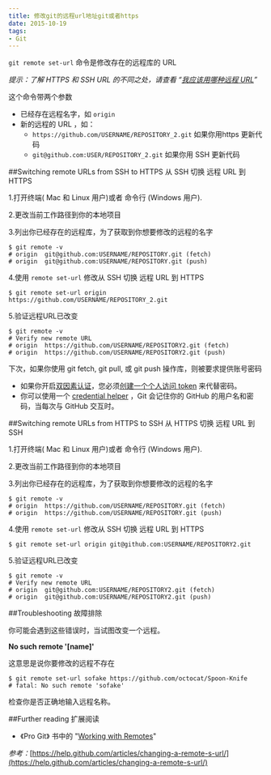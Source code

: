 ```yaml
---
title: 修改git的远程url地址git或者https
date: 2015-10-19
tags:
- Git
---
```

`git remote set-url` 命令是修改存在的远程库的 URL

*提示：了解  HTTPS 和 SSH URL 的不同之处，请查看 “[我应该用哪种远程 URL](https://github.com/waylau/github-help/blob/master/Which%20remote%20URL%20should%20I%20use%20%E6%88%91%E5%BA%94%E8%AF%A5%E7%94%A8%E5%93%AA%E7%A7%8D%E8%BF%9C%E7%A8%8B%20URL%20.md)”*

这个命令带两个参数

* 已经存在远程名字，如 `origin`
* 新的远程的 URL ，如：
	* `https://github.com/USERNAME/REPOSITORY_2.git` 如果你用https 更新代码
	* `git@github.com:USER/REPOSITORY_2.git` 如果你用 SSH 更新代码

##Switching remote URLs from SSH to HTTPS 从 SSH 切换 远程 URL 到 HTTPS

1.打开终端( Mac 和 Linux 用户)或者 命令行 (Windows 用户).

2.更改当前工作路径到你的本地项目

3.列出你已经存在的远程库，为了获取到你想要修改的远程的名字

	$ git remote -v
	# origin  git@github.com:USERNAME/REPOSITORY.git (fetch)
	# origin  git@github.com:USERNAME/REPOSITORY.git (push)

<!-- more -->

4.使用 `remote set-url` 修改从 SSH 切换 远程 URL 到 HTTPS

	$ git remote set-url origin https://github.com/USERNAME/REPOSITORY_2.git

5.验证远程URL已改变


	$ git remote -v
	# Verify new remote URL
	# origin  https://github.com/USERNAME/REPOSITORY2.git (fetch)
	# origin  https://github.com/USERNAME/REPOSITORY2.git (push)


下次，如果你使用 git fetch, git pull, 或 git push 操作库，则被要求提供账号密码

* 如果你开启[双因素认证](https://help.github.com/articles/about-two-factor-authentication)，您必须[创建一个个人访问 token](https://help.github.com/articles/creating-an-access-token-for-command-line-use) 来代替密码。
* 你可以使用一个 [credential helper](https://github.com/waylau/github-help/blob/master/Caching%20your%20GitHub%20password%20in%20Git%20%E4%BF%9D%E5%AD%98%E4%BD%A0%E7%9A%84%20Github%20%E5%AF%86%E7%A0%81.md) ，Git 会记住你的 GitHub 的用户名和密码，当每次与 GitHub 交互时。

##Switching remote URLs from HTTPS to SSH 从 HTTPS 切换 远程 URL 到 SSH

1.打开终端( Mac 和 Linux 用户)或者 命令行 (Windows 用户).

2.更改当前工作路径到你的本地项目

3.列出你已经存在的远程库，为了获取到你想要修改的远程的名字

	$ git remote -v
	# origin  https://github.com/USERNAME/REPOSITORY.git (fetch)
	# origin  https://github.com/USERNAME/REPOSITORY.git (push)


4.使用 `remote set-url` 修改从 SSH 切换 远程 URL 到 HTTPS

	$ git remote set-url origin git@github.com:USERNAME/REPOSITORY2.git

5.验证远程URL已改变


	$ git remote -v
	# Verify new remote URL
	# origin  git@github.com:USERNAME/REPOSITORY2.git (fetch)
	# origin  git@github.com:USERNAME/REPOSITORY2.git (push)

##Troubleshooting 故障排除

你可能会遇到这些错误时，当试图改变一个远程。

**No such remote '[name]'**

这意思是说你要修改的远程不存在

	$ git remote set-url sofake https://github.com/octocat/Spoon-Knife
	# fatal: No such remote 'sofake'

检查你是否正确地输入远程名称。

##Further reading 扩展阅读

* 《Pro Git》 书中的 "[Working with Remotes](http://git-scm.com/book/en/Git-Basics-Working-with-Remotes)"


*参考：*[https://help.github.com/articles/changing-a-remote-s-url/](https://help.github.com/articles/changing-a-remote-s-url/)